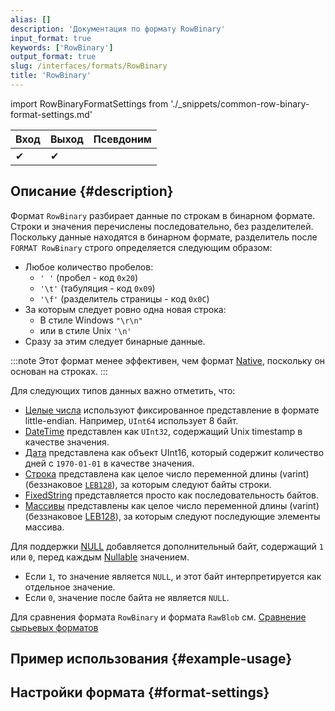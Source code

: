 ```yaml
---
alias: []
description: 'Документация по формату RowBinary'
input_format: true
keywords: ['RowBinary']
output_format: true
slug: /interfaces/formats/RowBinary
title: 'RowBinary'
---
```


import RowBinaryFormatSettings from './_snippets/common-row-binary-format-settings.md'

| Вход | Выход | Псевдоним |
|-------|--------|-------|
| ✔     | ✔      |       |

## Описание {#description}

Формат `RowBinary` разбирает данные по строкам в бинарном формате. 
Строки и значения перечислены последовательно, без разделителей. 
Поскольку данные находятся в бинарном формате, разделитель после `FORMAT RowBinary` строго определяется следующим образом: 

- Любое количество пробелов:
  - `' '` (пробел - код `0x20`)
  - `'\t'` (табуляция - код `0x09`)
  - `'\f'` (разделитель страницы - код `0x0C`) 
- За которым следует ровно одна новая строка:
  - В стиле Windows `"\r\n"` 
  - или в стиле Unix `'\n'`
- Сразу за этим следует бинарные данные.

:::note
Этот формат менее эффективен, чем формат [Native](../Native.md), поскольку он основан на строках.
:::

Для следующих типов данных важно отметить, что:

- [Целые числа](../../../sql-reference/data-types/int-uint.md) используют фиксированное представление в формате little-endian. Например, `UInt64` использует 8 байт.
- [DateTime](../../../sql-reference/data-types/datetime.md) представлен как `UInt32`, содержащий Unix timestamp в качестве значения.
- [Дата](../../../sql-reference/data-types/date.md) представлена как объект UInt16, который содержит количество дней с `1970-01-01` в качестве значения.
- [Строка](../../../sql-reference/data-types/string.md) представлена как целое число переменной длины (varint) (беззнаковое [`LEB128`](https://en.wikipedia.org/wiki/LEB128)), за которым следуют байты строки.
- [FixedString](../../../sql-reference/data-types/fixedstring.md) представляется просто как последовательность байтов.
- [Массивы](../../../sql-reference/data-types/array.md) представлены как целое число переменной длины (varint) (беззнаковое [LEB128](https://en.wikipedia.org/wiki/LEB128)), за которым следуют последующие элементы массива.

Для поддержки [NULL](/sql-reference/syntax#null) добавляется дополнительный байт, содержащий `1` или `0`, перед каждым [Nullable](/sql-reference/data-types/nullable.md) значением. 
- Если `1`, то значение является `NULL`, и этот байт интерпретируется как отдельное значение. 
- Если `0`, значение после байта не является `NULL`.

Для сравнения формата `RowBinary` и формата `RawBlob` см. [Сравнение сырьевых форматов](../RawBLOB.md/#raw-formats-comparison)

## Пример использования {#example-usage}

## Настройки формата {#format-settings}

<RowBinaryFormatSettings/>
